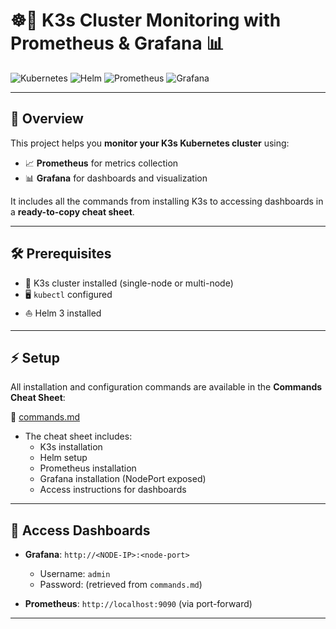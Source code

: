 # ☸️🐳 K3s Cluster Monitoring with Prometheus & Grafana 📊

![Kubernetes](https://img.shields.io/badge/Kubernetes-326CE5?style=for-the-badge&logo=kubernetes&logoColor=white)
![Helm](https://img.shields.io/badge/Helm-0F5CFF?style=for-the-badge&logo=helm&logoColor=white)
![Prometheus](https://img.shields.io/badge/Prometheus-E6522C?style=for-the-badge&logo=prometheus&logoColor=white)
![Grafana](https://img.shields.io/badge/Grafana-F46800?style=for-the-badge&logo=grafana&logoColor=white)

---

## 🚀 Overview

This project helps you **monitor your K3s Kubernetes cluster** using:

- 📈 **Prometheus** for metrics collection  
- 📊 **Grafana** for dashboards and visualization  

It includes all the commands from installing K3s to accessing dashboards in a **ready-to-copy cheat sheet**.

---

## 🛠️ Prerequisites

- 🐳 K3s cluster installed (single-node or multi-node)  
- 🖥️ `kubectl` configured  
- ⛵ Helm 3 installed  

---

## ⚡ Setup

All installation and configuration commands are available in the **Commands Cheat Sheet**:  

📄 [commands.md](./commands.md)

- The cheat sheet includes:  
  - K3s installation  
  - Helm setup  
  - Prometheus installation  
  - Grafana installation (NodePort exposed)  
  - Access instructions for dashboards  

---

## 🔑 Access Dashboards

- **Grafana**: `http://<NODE-IP>:<node-port>`  
  - Username: `admin`  
  - Password: (retrieved from `commands.md`)  

- **Prometheus**: `http://localhost:9090` (via port-forward)  

---

